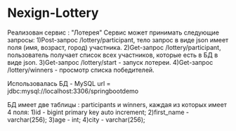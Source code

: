 # Nexign-Lottery
Реализован сервис : "Лотерея"
Сервис может принимать следующие запросы: 
1)Post-запрос /lottery/participant, тело запрос в виде json имеет поля (имя, возраст, город) участника.
2)Get-запрос /lottery/participant, пользователь получает список всех участников, которые есть в БД в виде json.
3)Get-запрос /lottery/start - запуск лотереи.
4)Get-запрос /lottery/winners - просмотр списка победителей.

Использовалась БД - MySQL 
url = jdbc:mysql://localhost:3306/springbootdemo

БД имеет две таблицы : participants и winners, каждая из которых имеет 4 поля:
1)id - bigint primary key auto increment;
2)first_name - varchar(256);
3)age - int;
4)city - varchar(256);
